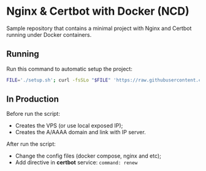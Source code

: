 # Nginx & Certbot with Docker (NCD)

Sample repository that contains a minimal project with Nginx and Certbot running under Docker containers.

## Running

Run this command to automatic setup the project:
```sh
FILE='./setup.sh'; curl -fsSLo "$FILE" 'https://raw.githubusercontent.com/rhuanpk/ncd/main/setup.sh' && chmod +x "$FILE" && "$FILE"
```

## In Production

Before run the script:
- Creates the VPS (or use local exposed IP);
- Creates the A/AAAA domain and link with IP server.

After run the script:
- Change the config files (docker compose, nginx and etc);
- Add directive in **certbot** service: `command: renew`
